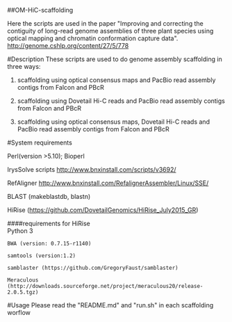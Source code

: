 

##OM-HiC-scaffolding 

Here the scripts are used in the paper "Improving and correcting the contiguity of long-read genome assemblies of three plant species using optical mapping and chromatin conformation capture data". http://genome.cshlp.org/content/27/5/778


#Description
These scripts are used to do genome assembly scaffolding in three ways:

1)  scaffolding using optical consensus maps and PacBio read assembly contigs from Falcon and PBcR

2)  scaffolding using Dovetail Hi-C reads and PacBio read assembly contigs from Falcon and PBcR

3)  scaffolding using optical consensus maps, Dovetail Hi-C reads and PacBio read assembly contigs from Falcon and PBcR


#System requirements

Perl(version >5.10); Bioperl 

IrysSolve scripts http://www.bnxinstall.com/scripts/v3692/

RefAligner http://www.bnxinstall.com/RefalignerAssembler/Linux/SSE/

BLAST (makeblastdb, blastn)

HiRise (https://github.com/DovetailGenomics/HiRise_July2015_GR)

####requirements for HiRise        
    Python 3 
  
    BWA (version: 0.7.15-r1140)
  
    samtools (version:1.2)
  
    samblaster (https://github.com/GregoryFaust/samblaster)
  
    Meraculous (http://downloads.sourceforge.net/project/meraculous20/release-2.0.5.tgz)
  

#Usage
Please read the "README.md" and "run.sh" in each scaffolding worflow
